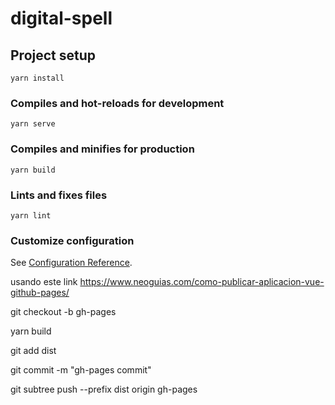 # digital-spell

## Project setup
```
yarn install
```

### Compiles and hot-reloads for development
```
yarn serve
```

### Compiles and minifies for production
```
yarn build
```

### Lints and fixes files
```
yarn lint
```

### Customize configuration
See [Configuration Reference](https://cli.vuejs.org/config/).

usando este link https://www.neoguias.com/como-publicar-aplicacion-vue-github-pages/

git checkout -b gh-pages


yarn build

git add dist

git commit -m "gh-pages commit"

git subtree push --prefix dist origin gh-pages